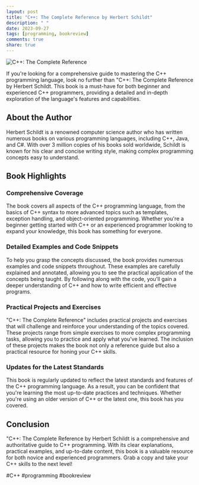 ```yaml
---
layout: post
title: "C++: The Complete Reference by Herbert Schildt"
description: " "
date: 2023-09-27
tags: [programming, bookreview]
comments: true
share: true
---
```


![C++: The Complete Reference](https://images-na.ssl-images-amazon.com/images/I/51JpUn4OLmL._SX396_BO1,204,203,200_.jpg)

If you're looking for a comprehensive guide to mastering the C++ programming language, look no further than "C++: The Complete Reference by Herbert Schildt. This book is a must-have for both beginner and experienced C++ programmers, providing a detailed and in-depth exploration of the language's features and capabilities.

## About the Author

Herbert Schildt is a renowned computer science author who has written numerous books on various programming languages, including C++, Java, and C#. With over 3 million copies of his books sold worldwide, Schildt is known for his clear and concise writing style, making complex programming concepts easy to understand.

## Book Highlights

### Comprehensive Coverage

The book covers all aspects of the C++ programming language, from the basics of C++ syntax to more advanced topics such as templates, exception handling, and object-oriented programming. Whether you're a beginner getting started with C++ or an experienced programmer looking to expand your knowledge, this book has something for everyone.

### Detailed Examples and Code Snippets

To help you grasp the concepts discussed, the book provides numerous examples and code snippets throughout. These examples are carefully explained and annotated, allowing you to see the practical application of the concepts being taught. By following along with the code, you'll gain a deeper understanding of C++ and how to write efficient and effective programs.

### Practical Projects and Exercises

"C++: The Complete Reference" includes practical projects and exercises that will challenge and reinforce your understanding of the topics covered. These projects range from simple exercises to more complex programming tasks, allowing you to practice and apply what you've learned. The inclusion of these projects makes the book not only a reference guide but also a practical resource for honing your C++ skills.

### Updates for the Latest Standards

This book is regularly updated to reflect the latest standards and features of the C++ programming language. As a result, you can be confident that you're learning the most up-to-date practices and techniques. Whether you're using an older version of C++ or the latest one, this book has you covered.

## Conclusion

"C++: The Complete Reference by Herbert Schildt is a comprehensive and authoritative guide to C++ programming. With its clear explanations, practical examples, and up-to-date content, this book is a valuable resource for both novice and experienced programmers. Grab a copy and take your C++ skills to the next level!

#C++ #programming #bookreview